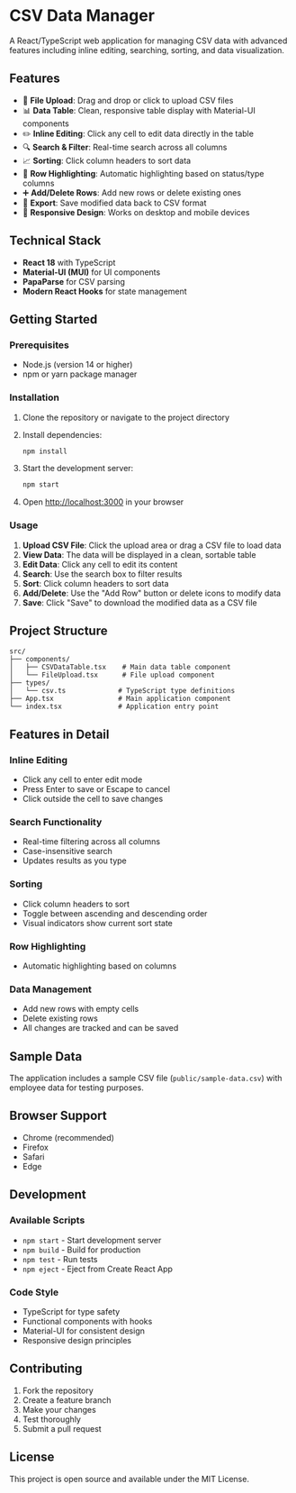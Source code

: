 # CSV Data Manager

A React/TypeScript web application for managing CSV data with advanced features including inline editing, searching, sorting, and data visualization.

## Features

- 📁 **File Upload**: Drag and drop or click to upload CSV files
- 📊 **Data Table**: Clean, responsive table display with Material-UI components
- ✏️ **Inline Editing**: Click any cell to edit data directly in the table
- 🔍 **Search & Filter**: Real-time search across all columns
- 📈 **Sorting**: Click column headers to sort data
- 🎨 **Row Highlighting**: Automatic highlighting based on status/type columns
- ➕ **Add/Delete Rows**: Add new rows or delete existing ones
- 💾 **Export**: Save modified data back to CSV format
- 📱 **Responsive Design**: Works on desktop and mobile devices

## Technical Stack

- **React 18** with TypeScript
- **Material-UI (MUI)** for UI components
- **PapaParse** for CSV parsing
- **Modern React Hooks** for state management

## Getting Started

### Prerequisites

- Node.js (version 14 or higher)
- npm or yarn package manager

### Installation

1. Clone the repository or navigate to the project directory
2. Install dependencies:
   ```bash
   npm install
   ```

3. Start the development server:
   ```bash
   npm start
   ```

4. Open [http://localhost:3000](http://localhost:3000) in your browser

### Usage

1. **Upload CSV File**: Click the upload area or drag a CSV file to load data
2. **View Data**: The data will be displayed in a clean, sortable table
3. **Edit Data**: Click any cell to edit its content
4. **Search**: Use the search box to filter results
5. **Sort**: Click column headers to sort data
6. **Add/Delete**: Use the "Add Row" button or delete icons to modify data
7. **Save**: Click "Save" to download the modified data as a CSV file

## Project Structure

```
src/
├── components/
│   ├── CSVDataTable.tsx    # Main data table component
│   └── FileUpload.tsx      # File upload component
├── types/
│   └── csv.ts             # TypeScript type definitions
├── App.tsx                # Main application component
└── index.tsx              # Application entry point
```

## Features in Detail

### Inline Editing
- Click any cell to enter edit mode
- Press Enter to save or Escape to cancel
- Click outside the cell to save changes

### Search Functionality
- Real-time filtering across all columns
- Case-insensitive search
- Updates results as you type

### Sorting
- Click column headers to sort
- Toggle between ascending and descending order
- Visual indicators show current sort state

### Row Highlighting
- Automatic highlighting based on columns

### Data Management
- Add new rows with empty cells
- Delete existing rows
- All changes are tracked and can be saved

## Sample Data

The application includes a sample CSV file (`public/sample-data.csv`) with employee data for testing purposes.

## Browser Support

- Chrome (recommended)
- Firefox
- Safari
- Edge

## Development

### Available Scripts

- `npm start` - Start development server
- `npm build` - Build for production
- `npm test` - Run tests
- `npm eject` - Eject from Create React App

### Code Style

- TypeScript for type safety
- Functional components with hooks
- Material-UI for consistent design
- Responsive design principles

## Contributing

1. Fork the repository
2. Create a feature branch
3. Make your changes
4. Test thoroughly
5. Submit a pull request

## License

This project is open source and available under the MIT License. 